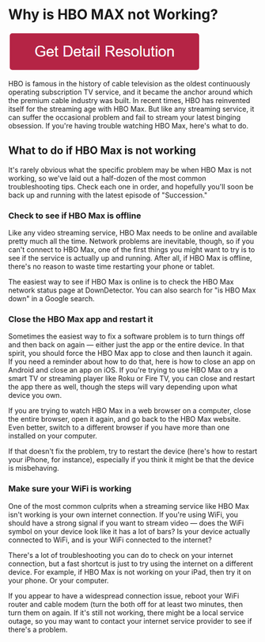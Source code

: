 # Why is HBO MAX not Working?


[![why is hbo max not working](redd.png)](https://github.com/techworkie/why.is.hbo.max.not.working)



HBO is famous in the history of cable television as the oldest continuously operating subscription TV service, and it became the anchor around which the premium cable industry was built. In recent times, HBO has reinvented itself for the streaming age with HBO Max. But like any streaming service, it can suffer the occasional problem and fail to stream your latest binging obsession. If you're having trouble watching HBO Max, here's what to do.  

## What to do if HBO Max is not working
It's rarely obvious what the specific problem may be when HBO Max is not working, so we've laid out a half-dozen of the most common troubleshooting tips. Check each one in order, and hopefully you'll soon be back up and running with the latest episode of "Succession."

### Check to see if HBO Max is offline
Like any video streaming service, HBO Max needs to be online and available pretty much all the time. Network problems are inevitable, though, so if you can't connect to HBO Max, one of the first things you might want to try is to see if the service is actually up and running. After all, if HBO Max is offline, there's no reason to waste time restarting your phone or tablet. 

The easiest way to see if HBO Max is online is to check the HBO Max network status page at DownDetector. You can also search for "is HBO Max down" in a Google search. 


### Close the HBO Max app and restart it
Sometimes the easiest way to fix a software problem is to turn things off and then back on again — either just the app or the entire device. In that spirit, you should force the HBO Max app to close and then launch it again. If you need a reminder about how to do that, here is how to close an app on Android and close an app on iOS. If you're trying to use HBO Max on a smart TV or streaming player like Roku or Fire TV, you can close and restart the app there as well, though the steps will vary depending upon what device you own. 

If you are trying to watch HBO Max in a web browser on a computer, close the entire browser, open it again, and go back to the HBO Max website. Even better, switch to a different browser if you have more than one installed on your computer. 

If that doesn't fix the problem, try to restart the device (here's how to restart your iPhone, for instance), especially if you think it might be that the device is misbehaving.


### Make sure your WiFi is working
One of the most common culprits when a streaming service like HBO Max isn't working is your own internet connection. If you're using WiFi, you should have a strong signal if you want to stream video — does the WiFi symbol on your device look like it has a lot of bars? Is your device actually connected to WiFi, and is your WiFi connected to the internet?

There's a lot of troubleshooting you can do to check on your internet connection, but a fast shortcut is just to try using the internet on a different device. For example, if HBO Max is not working on your iPad, then try it on your phone. Or your computer. 

If you appear to have a widespread connection issue, reboot your WiFi router and cable modem (turn the both off for at least two minutes, then turn them on again. If it's still not working, there might be a local service outage, so you may want to contact your internet service provider to see if there's a problem.
